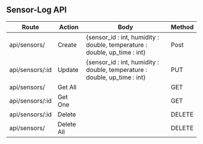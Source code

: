 ## Sensor-Log API

| **Route**    | **Action** | **Body**                                                                  | **Method** |
|--------------|------------|---------------------------------------------------------------------------|------------|
| api/sensors/ | Create     | {sensor_id : int, humidity : double, temperature : double, up_time : int} | Post       |
| api/sensors/:id | Update     | {sensor_id : int, humidity : double, temperature : double, up_time : int} | PUT        |
| api/sensors/ | Get All    |                                                                           | GET        |
| api/sensors/:id | Get One    |                                                                           | GET        |
| api/sensors/:id | Delete     |                                                                           | DELETE          |
| api/sensors/ | Delete All   |                                                                           | DELETE          |